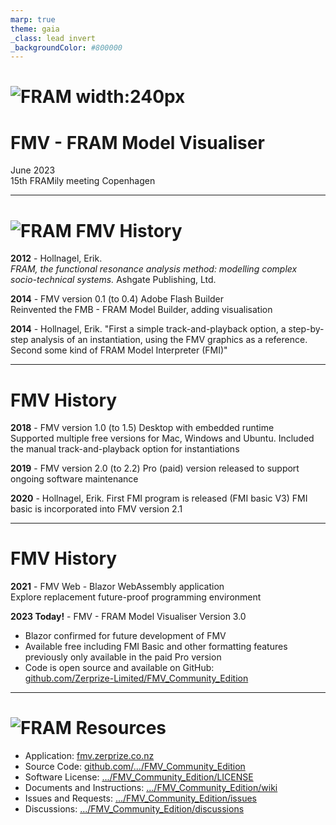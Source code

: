 ```yaml
---
marp: true
theme: gaia
_class: lead invert
_backgroundColor: #800000
---
```


# ![FRAM width:240px](https://zerprize.co.nz/assets/images/FRAM_icon_1.svg)
# FMV - FRAM Model Visualiser

June 2023  
15th FRAMily meeting Copenhagen  

---

# ![FRAM](https://zerprize.co.nz/assets/images/FRAM_icon_80.svg) FMV History

**2012** - Hollnagel, Erik.  
*FRAM, the functional resonance analysis method: modelling complex socio-technical systems.*  Ashgate Publishing, Ltd.

**2014** - FMV version 0.1 (to 0.4) Adobe Flash Builder  
Reinvented the FMB - FRAM Model Builder, adding visualisation

**2014** - Hollnagel, Erik.
"First a simple track-and-playback option, a step-by-step analysis of an instantiation, using the FMV graphics as a reference.  
Second some kind of FRAM Model Interpreter (FMI)"

---

# FMV History

**2018** - FMV version 1.0 (to 1.5) Desktop with embedded runtime  
Supported multiple free versions for Mac, Windows and Ubuntu. Included the manual track-and-playback option for instantiations

**2019** - FMV version 2.0 (to 2.2) 
Pro (paid) version released to support ongoing software maintenance

**2020** - Hollnagel, Erik. First FMI program is released (FMI basic V3)
FMI basic is incorporated into FMV version 2.1

---

# FMV History

**2021** - FMV Web - Blazor WebAssembly application  
Explore replacement future-proof programming environment

**2023 Today!** -  FMV - FRAM Model Visualiser Version 3.0  
- Blazor confirmed for future development of FMV
- Available free including FMI Basic and other formatting features previously only available in the paid Pro version
- Code is open source and available on GitHub:  
[github.com/Zerprize-Limited/FMV_Community_Edition](https://github.com/Zerprize-Limited/FMV_Community_Edition)

---

# ![FRAM](https://zerprize.co.nz/assets/images/FRAM_icon_80.svg) Resources

- Application: [fmv.zerprize.co.nz](https://fmv.zerprize.co.nz)
- Source Code: [github.com/.../FMV_Community_Edition](https://github.com/Zerprize-Limited/FMV_Community_Edition)
- Software License: [.../FMV_Community_Edition/LICENSE](https://github.com/Zerprize-Limited/FMV_Community_Edition/blob/standard/LICENSE.md)
- Documents and Instructions: [.../FMV_Community_Edition/wiki](https://github.com/Zerprize-Limited/FMV_Community_Edition/wiki)
- Issues and Requests: [.../FMV_Community_Edition/issues](https://github.com/Zerprize-Limited/FMV_Community_Edition/issues)
- Discussions: [.../FMV_Community_Edition/discussions](https://github.com/Zerprize-Limited/FMV_Community_Edition/discussions)
